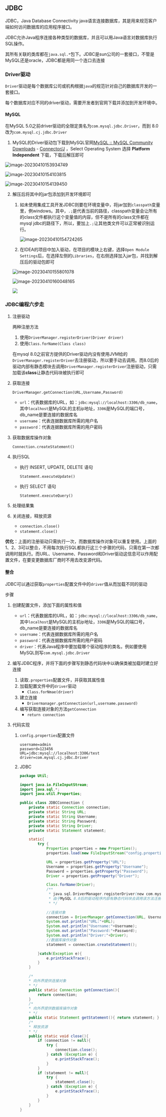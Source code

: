 ## JDBC

JDBC，Java Database Connectivity java语言连接数据库，其是用来规范客户端如何访问数据库的应用程序接口。

JDBC允许Java程序连接各种类型的数据库，并且可以用Java语言对数据库执行SQL操作。

其所有关联的类库都在`java.sql.*`包下。JDBC是sun公司的一套接口，不管是MySQL还是oracle，JDBC都是用同一个连口去连接

### Driver驱动

`Driver`驱动是每个数据库公司或机构根据`java`的规范针对自己的数据库开发的一套接口。

每个数据库对应不同的driver驱动，需要开发者到官网下载并添加到开发环境中。

#### MySQL

在MySQL 5.0之前driver驱动的全限定类名为`com.mysql.jdbc.Driver`，而到 8.0 改为`com.mysql.cj.jdbc.Driver`

1. MySQL的Driver驱动包下载到MySQL官网[MySQL :: MySQL Community Downloads](https://dev.mysql.com/downloads/) - [Connector/J](https://dev.mysql.com/downloads/connector/j/) ，Select Operating System 选择 **Platform Independent** 下载，下载后解压即可

![image-20230410153934749](https://gitee.com/imgsbed_8/my-images/raw/master/img/202304101539803.png)

![image-20230410154103815](https://gitee.com/imgsbed_8/my-images/raw/master/img/202304101541870.png)

![image-20230410154139450](https://gitee.com/imgsbed_8/my-images/raw/master/img/202304101541488.png)

2. 解压后将其中的jar包添加到开发环境即可

   1. 如未使用集成工具开发JDBC则要在环境变量中，将jar加到`classpath`变量里，例windows。其中，`.;`是代表当前的路径，classpath变量会让所有的class文件都执行这个变量值的内容，但不是所有的class文件都在mysql jdbc的路径下，所以，要加上`.;`让其他类文件可以正常被识别运行。

      ![image-20230410154724265](https://gitee.com/imgsbed_8/my-images/raw/master/img/202304101547311.png)

   2. 在IDEA的项目中加入驱动，在项目的模块上右键，选择`Open Module Settings`后，在选择左侧的`Libraries`，在右侧选择加入jar包，并找到解压后的驱动包即可

   ![image-20230410155801078](https://gitee.com/imgsbed_8/my-images/raw/master/img/202304101558127.png)

   

   ![image-20230410160048165](https://gitee.com/imgsbed_8/my-images/raw/master/img/202304101600198.png)

   ![](https://gitee.com/imgsbed_8/my-images/raw/master/img/202304101607975.png)





### JDBC编程六步走

1. 注册驱动

   两种注册方法

   1. 使用`DriverManager.registerDriver(Driver driver)`
   2. 使用`Class.forName(Class class)`

   在mysql 8.0之前官方提供的Driver驱动内没有使用JVM给的`DriverManager.registerDriver`去注册驱动，所以要手动去调用。而8.0后的驱动内部有静态模块去调用`DriverManager.registerDriver`注册驱动，只需加载该**class**让静态代码块被执行即可

2. 获取连接

   `DriverManager.getConnection(URL,Username,Password)`

   - `url`：代表数据库的URL，如：`jdbc:mysql://localhost:3306/db_name`，其中`localhost`是MySQL的主机ip地址，`3306`是MySQL的端口号，db_name是要连接的数据库名
   - `username`：代表连据数据库所需的用户名
   - `password`：代表连据数据库所需的用户密码

3. 获取数据库操作对象

   `Connection.createStatement()`

4. 执行SQL

   - 执行 INSERT, UPDATE,  DELETE 语句

      `Statement.executeUpdate()`

   - 执行 SELECT 语句

     `Statement.executeQuery()`

5. 处理结果集

6. 关闭连接，释放资源

   - `connection.close()`
   - `statement.close()`

**优化**：上面的注册驱动只需执行一次，而数据库操作对象可以重复使用。上面的1、2、3可以整合，不用每次执行SQL都执行这三个步骤的代码，只需在第一次都调用时就执行。而URL、Username、Password和Driver驱动这信息可以作用配置文件，在要变更数据库厂商时不用去改变源代码。

#### 整合

JDBC可以通过获取`properties`配置文件中的`driver`值从而加载不同的驱动

步骤

1. 创建配置文件，添加下面的属性和值

   - `url`：代表数据库的URL，如：`jdbc:mysql://localhost:3306/db_name`，其中`localhost`是MySQL的主机ip地址，`3306`是MySQL的端口号，db_name是要连接的数据库名
   - `username`：代表连据数据库所需的用户名
   - `password`：代表连据数据库所需的用户密码
   - `driver`：代表Java程序中要加载哪个驱动程序的类名，例如要使用MySQL则写`com.mysql.jdbc.Driver`

2. 编写JDBC程序，并将下面的步骤写到静态代码块中以确保类被加载时建立好连接

   1. 读取`.properties`配置文件，并获取其属性值
   2. 加载配置文件中的`driver`驱动
      - `Class.forNmae(driver)`
   3. 建立连接
      - `Drivermanager.getConnection(url,username.password)`
   4. 编写获取连接对象的方法`getConnection`
      - `return connection`

3. 代码实现

   1. `config.properties`配置文件

      ```properties
      username=admin
      password=123456
      URL=jdbc:mysql://localhost:3306/test
      driver=com.mysql.cj.jdbc.Driver
      ```

   2. JDBC

      ```java
      package Util;
      
      import java.io.FileInputStream;
      import java.sql.*;
      import java.util.Properties;
      
      public class JDBCConnection {
          private static Connection connection;
          private static String URL;
          private static String Username;
          private static String Password;
          private static String Driver;
          private static Statement statement;
      
          static{
              try {
                  Properties properties = new Properties();
                  properties.load(new FileInputStream("config.properties"));
      
                  URL = properties.getProperty("URL");
                  Username = properties.getProperty("Username");
                  Password = properties.getProperty("Password");
                  Driver = properties.getProperty("Driver");
      
                  Class.forName(Driver);
                  /**
                   * java.sql.DriverManager.registerDriver(new com.mysql.jdbc.Driver)
                   * 由于MySQL 8.0后的驱动程序内部有静态代码块去调用该方法注册驱动，所以只需加载该class文件让静态代码块被执行即可
                   * */
                  
                  //连接对象
                  connection = DriverManager.getConnection(URL, Username, Password);
                  System.out.println("URL:"+URL);
                  System.out.println("Username:"+Username);
                  System.out.println("Password:"+Password);
                  System.out.println("Driver:"+Driver);
                  //数据库操作对象
                  statement = connection.createStatement();
      
              }catch(Exception e){
                  e.printStackTrace();
              }
          }
      
          /*
          * 向外界提供连接对象
          * */
          public static Connection getConnection(){
              return connection;
          }
          /*
          * 向外界提供数据库操作对象
          * */
          public static Statement getStatement(){ return statement; }
          /*
          * 释放资源
          * */
          public static void close(){
              if (connection != null){
                  try {
                      connection.close();
                  } catch (Exception e) {
                      e.printStackTrace();
                  }
              }
              if (statement != null){
                  try {
                      statement.close();
                  } catch (Exception e) {
                      e.printStackTrace();
                  }
              }
          }
      }
      ```
